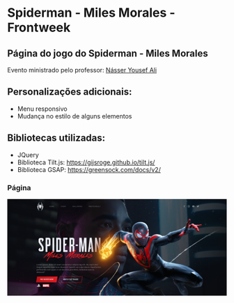 # Spiderman - Miles Morales - Frontweek

## Página do jogo do Spiderman - Miles Morales
Evento ministrado pelo professor: [Násser Yousef Ali](https://www.youtube.com/channel/UCiHkIXtKHLHbyBs352UI6QQ)

## Personalizações adicionais:
 - Menu responsivo
 - Mudança no estilo de alguns elementos

 ## Bibliotecas utilizadas:
- JQuery
- Biblioteca Tilt.js: https://gijsroge.github.io/tilt.js/​
- Biblioteca GSAP: https://greensock.com/docs/v2/

### Página
![Spiderman Miles Morales page](https://github.com/MicaelRiboura/spiderman-miles-morales/blob/main/screenshots/screeshot-spiderman.png)
